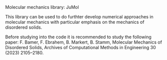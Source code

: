 Molecular mechanics library: JuMol

This library can be used to do furthter develop numerical approaches in molecular mechanics with particular emphasis on the mechanics of disordered solids.

Before studying into the code it is recommended to study the following paper:
F. Bamer, F. Ebrahem, B. Markert, B. Stamm, Molecular Mechanics of Disordered Solids, Archives of Computational Methods in Engineering 30 (2023) 2105–2180.
